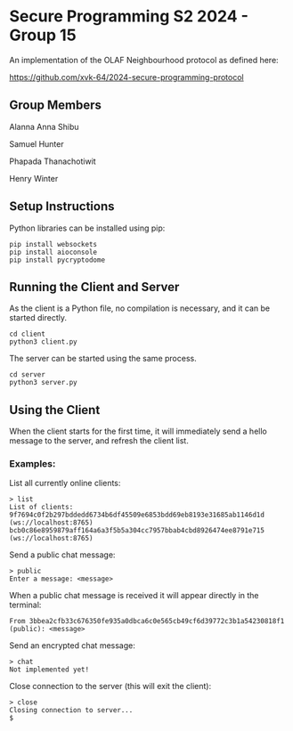 # Secure Programming S2 2024 - Group 15

An implementation of the OLAF Neighbourhood protocol as defined here:

https://github.com/xvk-64/2024-secure-programming-protocol

## Group Members
Alanna Anna Shibu

Samuel Hunter

Phapada Thanachotiwit

Henry Winter

## Setup Instructions

Python libraries can be installed using pip:

```
pip install websockets
pip install aioconsole
pip install pycryptodome
```

## Running the Client and Server
As the client is a Python file, no compilation is necessary, and it can be started directly.

```
cd client
python3 client.py
```

The server can be started using the same process.

```
cd server
python3 server.py
```

## Using the Client
When the client starts for the first time, it will immediately send a hello message to the server, and refresh the client list. 

### Examples:
List all currently online clients:
```
> list
List of clients:
9f7694c0f2b297bddedd6734b6df45509e6853bdd69eb8193e31685ab1146d1d (ws://localhost:8765)
bcb0c86e8959879aff164a6a3f5b5a304cc7957bbab4cbd8926474ee8791e715 (ws://localhost:8765)
```

Send a public chat message:
```
> public
Enter a message: <message>
```

When a public chat message is received it will appear directly in the terminal:
```
From 3bbea2cfb33c676350fe935a0dbca6c0e565cb49cf6d39772c3b1a54230818f1 (public): <message>
```

Send an encrypted chat message:
```
> chat
Not implemented yet!
```

Close connection to the server (this will exit the client):
```
> close
Closing connection to server...
$
```
